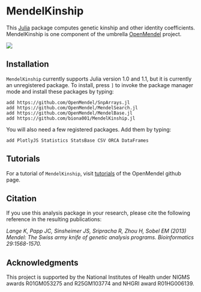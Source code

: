 # MendelKinship

This [Julia](http://julialang.org/) package computes genetic kinship and other identity coefficients. MendelKinship is one component of the umbrella [OpenMendel](https://openmendel.github.io) project.

[![](https://img.shields.io/badge/docs-current-blue.svg)](https://OpenMendel.github.io/MendelKinship.jl)

## Installation

`MendelKinship` currently supports Julia version 1.0 and 1.1, but it is currently an unregistered package. To install, press `]` to invoke the package manager mode and install these packages by typing:
```
add https://github.com/OpenMendel/SnpArrays.jl
add https://github.com/OpenMendel/MendelSearch.jl
add https://github.com/OpenMendel/MendelBase.jl
add https://github.com/biona001/MendelKinship.jl
```

You will also need a few registered packages. Add them by typing:
```
add PlotlyJS Statistics StatsBase CSV ORCA DataFrames
```

## Tutorials
For a tutorial of `MendelKinship`, visit [tutorials](https://github.com/OpenMendel/Tutorials/blob/master/Kinship/KinshipTutorial.ipynb) of the OpenMendel github page. 

## Citation

If you use this analysis package in your research, please cite the following reference in the resulting publications:

*Lange K, Papp JC, Sinsheimer JS, Sripracha R, Zhou H, Sobel EM (2013) Mendel: The Swiss army knife of genetic analysis programs. Bioinformatics 29:1568-1570.*

<!--- ## Contributing
We welcome contributions to this Open Source project. To contribute, follow this procedure ... --->

## Acknowledgments

This project is supported by the National Institutes of Health under NIGMS awards R01GM053275 and R25GM103774 and NHGRI award R01HG006139.
